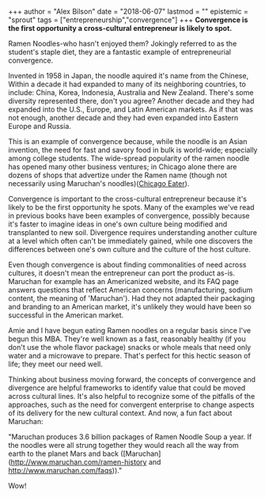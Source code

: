 +++
author = "Alex Bilson"
date = "2018-06-07"
lastmod = ""
epistemic = "sprout"
tags = ["entrepreneurship","convergence"]
+++
**Convergence is the first opportunity a cross-cultural entrepreneur is likely to spot.**

Ramen Noodles-who hasn't enjoyed them?  Jokingly referred to as the student's staple diet, they are a fantastic example of entrepreneurial convergence.

Invented in 1958 in Japan, the noodle aquired it's name from the Chinese, Within a decade it had expanded to many of its neighboring countries, to include: China, Korea, Indonesia, Australia and New Zealand.  There's some diversity represented there, don't you agree?  Another decade and they had expanded into the U.S., Europe, and Latin American markets.  As if that was not enough, another decade and they had even expanded into Eastern Europe and Russia.

This is an example of convergence because, while the noodle is an Asian invention, the need for fast and savory food in bulk is world-wide; especially among college students.  The wide-spread popularity of the ramen noodle has opened many other business ventures; in Chicago alone there are dozens of shops that advertize under the Ramen name (though not necessarily using Maruchan's noodles)([Chicago Eater](http://chicago.eater.com/maps/best-ramen-restaurants-chicago)).

Convergence is important to the cross-cultural entrepreneur because it's likely to be the first opportunity he spots.  Many of the examples we've read in previous books have been examples of convergence, possibly because it's faster to imagine ideas in one's own culture being modified and transplanted to new soil.  Divergence requires understanding another culture at a level which often can't be immediately gained, while one discovers the differences between one's own culture and the culture of the host culture.

Even though convergence is about finding commonalities of need across cultures, it doesn't mean the entrepreneur can port the product as-is.  Maruchan for example has an Americanized website, and its FAQ page answers questions that reflect American concerns (manufacturing, sodium content, the meaning of 'Maruchan').  Had they not adapted their packaging and branding to an American market, it's unlikely they would have been so successful in the American market.

Amie and I have begun eating Ramen noodles on a regular basis since I've begun this MBA.  They're well known as a fast, reasonably healthy (if you don't use the whole flavor package) snacks or whole meals that need only water and a microwave to prepare.  That's perfect for this hectic season of life; they meet our need well.

Thinking about business moving forward, the concepts of convergence and divergence are helpful frameworks to identify value that could be moved across cultural lines.  It's also helpful to recognize some of the pitfalls of the approaches, such as the need for convergent enterprise to change aspects of its delivery for the new cultural context.  And now, a fun fact about Maruchan:

"Maruchan produces 3.6 billion packages of Ramen Noodle Soup a year. If the noodles were all strung together they would reach all the way from earth to the planet Mars and back ([Maruchan](http://www.maruchan.com/ramen-history and http://www.maruchan.com/faqs))."

Wow!
